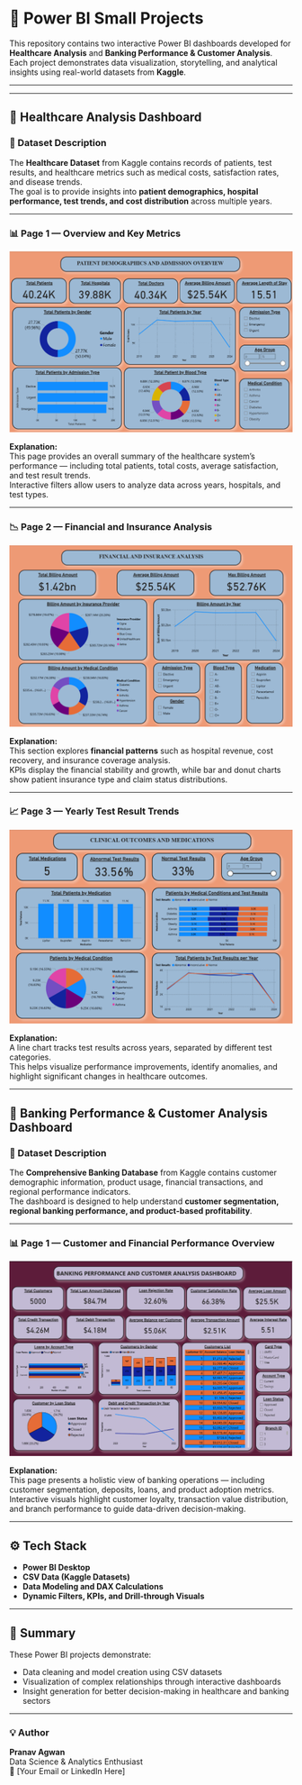 # 🧠 Power BI Small Projects

This repository contains two interactive Power BI dashboards developed for **Healthcare Analysis** and **Banking Performance & Customer Analysis**.  
Each project demonstrates data visualization, storytelling, and analytical insights using real-world datasets from **Kaggle**.

---


---

## 🏥 Healthcare Analysis Dashboard

### 📘 Dataset Description
The **Healthcare Dataset** from Kaggle contains records of patients, test results, and healthcare metrics such as medical costs, satisfaction rates, and disease trends.  
The goal is to provide insights into **patient demographics, hospital performance, test trends, and cost distribution** across multiple years.

---

### 📊 Page 1 — Overview and Key Metrics
![Healthcare Dashboard Page 1](screenshots/healthcare_page1.png)

**Explanation:**  
This page provides an overall summary of the healthcare system’s performance — including total patients, total costs, average satisfaction, and test result trends.  
Interactive filters allow users to analyze data across years, hospitals, and test types.

---

### 📉 Page 2 — Financial and Insurance Analysis
![Healthcare Dashboard Page 2](screenshots/healthcare_page2.png)

**Explanation:**  
This section explores **financial patterns** such as hospital revenue, cost recovery, and insurance coverage analysis.  
KPIs display the financial stability and growth, while bar and donut charts show patient insurance type and claim status distributions.

---

### 📈 Page 3 — Yearly Test Result Trends
![Healthcare Dashboard Page 3](screenshots/healthcare_page3.png)

**Explanation:**  
A line chart tracks test results across years, separated by different test categories.  
This helps visualize performance improvements, identify anomalies, and highlight significant changes in healthcare outcomes.

---

## 🏦 Banking Performance & Customer Analysis Dashboard

### 📘 Dataset Description
The **Comprehensive Banking Database** from Kaggle contains customer demographic information, product usage, financial transactions, and regional performance indicators.  
The dashboard is designed to help understand **customer segmentation, regional banking performance, and product-based profitability**.

---

### 📊 Page 1 — Customer and Financial Performance Overview
![Banking Dashboard Page 1](screenshots/banking_page1.png)

**Explanation:**  
This page presents a holistic view of banking operations — including customer segmentation, deposits, loans, and product adoption metrics.  
Interactive visuals highlight customer loyalty, transaction value distribution, and branch performance to guide data-driven decision-making.

---

## ⚙️ Tech Stack

- **Power BI Desktop**
- **CSV Data (Kaggle Datasets)**
- **Data Modeling and DAX Calculations**
- **Dynamic Filters, KPIs, and Drill-through Visuals**

---

## 📜 Summary

These Power BI projects demonstrate:
- Data cleaning and model creation using CSV datasets  
- Visualization of complex relationships through interactive dashboards  
- Insight generation for better decision-making in healthcare and banking sectors

---

### 💡 Author
**Pranav Agwan**  
Data Science & Analytics Enthusiast  
📧 [Your Email or LinkedIn Here]

